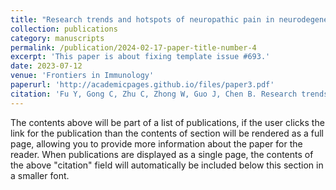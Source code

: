 ```yaml
---
title: "Research trends and hotspots of neuropathic pain in neurodegenerative diseases: a bibliometric analysis"
collection: publications
category: manuscripts
permalink: /publication/2024-02-17-paper-title-number-4
excerpt: 'This paper is about fixing template issue #693.'
date: 2023-07-12
venue: 'Frontiers in Immunology'
paperurl: 'http://academicpages.github.io/files/paper3.pdf'
citation: 'Fu Y, Gong C, Zhu C, Zhong W, Guo J, Chen B. Research trends and hotspots of neuropathic pain in neurodegenerative diseases: a bibliometric analysis. Front Immunol. 2023 Jul 12;14:1182411. doi: 10.3389/fimmu.2023.1182411. PMID: 37503342; PMCID: PMC10369061.'
---
```


The contents above will be part of a list of publications, if the user clicks the link for the publication than the contents of section will be rendered as a full page, allowing you to provide more information about the paper for the reader. When publications are displayed as a single page, the contents of the above "citation" field will automatically be included below this section in a smaller font.
